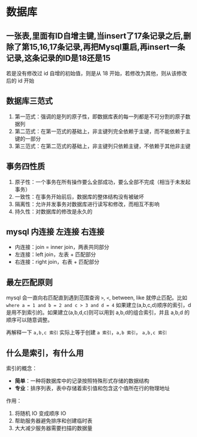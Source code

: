 # 数据库

## 一张表,里面有ID自增主键,当insert了17条记录之后,删除了第15,16,17条记录,再把Mysql重启,再insert一条记录,这条记录的ID是18还是15

若是没有修改过 id 自增的初始值，则是从 18 开始，若修改为其他，则从该修改后的 id 开始

## 数据库三范式

1. 第一范式：强调的是列的原子性，即数据库表的每一列都是不可分割的原子数据列
2. 第二范式：在第一范式的基础上，非主键列完全依赖于主键，而不能依赖于主键的一部分
3. 第三范式：在第二范式的基础上，非主键列只依赖主键，不依赖于其他非主键

## 事务四性质

1. 原子性：一个事务在所有操作要么全部成功，要么全部不完成（相当于未发起事务）
2. 一致性：在事务开始前后，数据库的整体结构没有被破坏
3. 隔离性：允许并发事务对数据库进行读写和修改，而相互不影响
4. 持久性：对数据库的修改是永久的

## mysql 内连接 左连接 右连接

- 内连接：join = inner join，两表共同部分
- 左连接：left join，左表 + 匹配部分
- 右连接：right join，右表 + 匹配部分

## 最左匹配原则

mysql 会一直向右匹配直到遇到范围查询 `>`, `<`, between, like 就停止匹配。比如`where a = 1 and b = 2 and c > 3 and d = 4` 如果建立(a,b,c,d)顺序的索引，d是用不到索引的。如果建立(a,b,d,c)则可以用到 a,b,d的组合索引，并且 a,b,d 的顺序可以随意调整。

再解释一下 `a,b,c 索引` 实际上等于创建 `a 索引`，`a,b 索引`， `a,b,c 索引`

## 什么是索引，有什么用

索引的概念：

- **简单**：一种将数据库中的记录按照特殊形式存储的数据结构
- **专业**：排序列表，表中存储着索引值和包含这个值所在行的物理地址

作用：

1. 将随机 IO 变成顺序 IO
2. 帮助服务器避免排序和创建临时表
3. 大大减少服务器需要扫描的数据量

